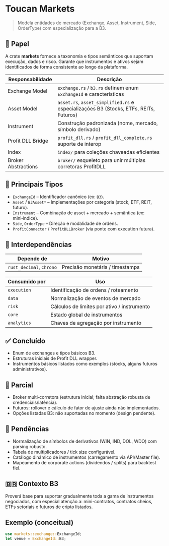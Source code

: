 # Toucan Markets

> Modela entidades de mercado (Exchange, Asset, Instrument, Side, OrderType) com especialização para a B3.

## 🎯 Papel
A crate **markets** fornece a taxonomia e tipos semânticos que suportam execução, dados e risco. Garante que instrumentos e ativos sejam identificados de forma consistente ao longo da plataforma.

| Responsabilidade | Descrição |
|------------------|-----------|
| Exchange Model | `exchange.rs` / `b3.rs` definem enum `ExchangeId` e características |
| Asset Model | `asset.rs`, `asset_simplified.rs` e especializações B3 (Stocks, ETFs, REITs, Futuros) |
| Instrument | Construção padronizada (nome, mercado, símbolo derivado) |
| Profit DLL Bridge | `profit_dll.rs` / `profit_dll_complete.rs` suporte de interop |
| Index | `index/` para coleções chaveadas eficientes |
| Broker Abstractions | `broker/` esqueleto para unir múltiplas corretoras ProfitDLL |

## 🔑 Principais Tipos
- `ExchangeId` – Identificador canônico (ex: `B3`).
- `Asset` / `B3Asset*` – Implementações por categoria (stock, ETF, REIT, futuro). 
- `Instrument` – Combinação de asset + mercado + semântica (ex: mini‑índice).
- `Side`, `OrderType` – Direção e modalidade de ordens.
- `ProfitConnector` / `ProfitDLLBroker` (via ponte com execution futura).

## 🔗 Interdependências
| Depende de | Motivo |
|------------|-------|
| `rust_decimal`, `chrono` | Precisão monetária / timestamps |

| Consumido por | Uso |
|---------------|-----|
| `execution` | Identificação de ordens / roteamento |
| `data` | Normalização de eventos de mercado |
| `risk` | Cálculos de limites por ativo / instrumento |
| `core` | Estado global de instrumentos |
| `analytics` | Chaves de agregação por instrumento |

## ✅ Concluído
- Enum de exchanges e tipos básicos B3.
- Estruturas iniciais de Profit DLL wrapper.
- Instrumentos básicos listados como exemplos (stocks, alguns futuros administrativos).

## 🧪 Parcial
- Broker multi‑corretora (estrutura inicial; falta abstração robusta de credenciais/latência).
- Futuros: rollover e cálculo de fator de ajuste ainda não implementados.
- Opções listadas B3: não suportadas no momento (design pendente).

## 🚧 Pendências
- Normalização de símbolos de derivativos (WIN, IND, DOL, WDO) com parsing robusto.
- Tabela de multiplicadores / tick size configurável.
- Catálogo dinâmico de instrumentos (carregamento via API/Master file). 
- Mapeamento de corporate actions (dividendos / splits) para backtest fiel.

## 🇧🇷 Contexto B3
Proverá base para suportar gradualmente toda a gama de instrumentos negociados, com especial atenção a: mini-contratos, contratos cheios, ETFs setoriais e futuros de cripto listados.

## Exemplo (conceitual)
```rust
use markets::exchange::ExchangeId;
let venue = ExchangeId::B3;
```
